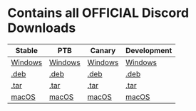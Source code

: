 # Contains all OFFICIAL Discord Downloads
| Stable                                                                | PTB                                                                       | Canary                                                                       | Development                                                                       |
|-----------------------------------------------------------------------|---------------------------------------------------------------------------|------------------------------------------------------------------------------|-----------------------------------------------------------------------------------|
| [Windows](https://discord.com/api/download?platform=win)              | [Windows](https://discord.com/api/download/ptb?platform=win)              | [Windows](https://discord.com/api/download/canary?platform=win)              | [Windows](https://discord.com/api/download/development?platform=win)              |
| [.deb](https://discord.com/api/download?platform=linux)               | [.deb](https://discord.com/api/download/ptb?platform=linux)               | [.deb](https://discord.com/api/download/canary?platform=linux)               | [.deb](https://discord.com/api/download/development?platform=linux)               |
| [.tar](https://discord.com/api/download?platform=linux&format=tar.gz) | [.tar](https://discord.com/api/download/ptb?platform=linux&format=tar.gz) | [.tar](https://discord.com/api/download/canary?platform=linux&format=tar.gz) | [.tar](https://discord.com/api/download/development?platform=linux&format=tar.gz) |
| [macOS](https://discord.com/api/download?platform=osx)                | [macOS](https://discord.com/api/download/ptb?platform=osx)                | [macOS](https://discord.com/api/download/canary?platform=osx)                | [macOS](https://discord.com/api/download/development?platform=osx)                |

